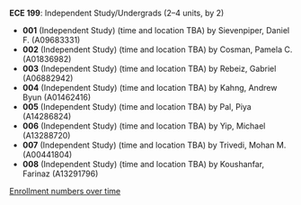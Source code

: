 **ECE 199**: Independent Study/Undergrads (2–4 units, by 2)

- **001** (Independent Study) (time and location TBA) by Sievenpiper, Daniel F. (A09683331)
- **002** (Independent Study) (time and location TBA) by Cosman, Pamela C. (A01836982)
- **003** (Independent Study) (time and location TBA) by Rebeiz, Gabriel (A06882942)
- **004** (Independent Study) (time and location TBA) by Kahng, Andrew Byun (A01462416)
- **005** (Independent Study) (time and location TBA) by Pal, Piya (A14286824)
- **006** (Independent Study) (time and location TBA) by Yip, Michael (A13288720)
- **007** (Independent Study) (time and location TBA) by Trivedi, Mohan M. (A00441804)
- **008** (Independent Study) (time and location TBA) by Koushanfar, Farinaz (A13291796)

[Enrollment numbers over time](./ECE199.tsv)
